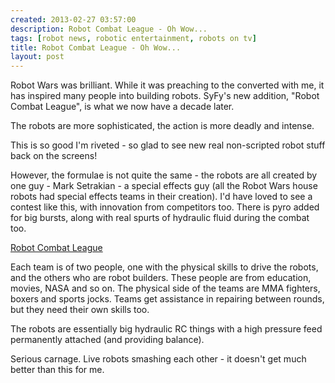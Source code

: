 ```yaml
---
created: 2013-02-27 03:57:00
description: Robot Combat League - Oh Wow...
tags: [robot news, robotic entertainment, robots on tv]
title: Robot Combat League - Oh Wow...
layout: post
---
```

Robot Wars was brilliant. While it was preaching to the converted with me, it has inspired many people into building robots. SyFy's new addition, "Robot Combat League", is what we now have a decade later.

The robots are more sophisticated, the action is more deadly and intense.

This is so good I'm riveted - so glad to see new real non-scripted robot stuff back on the screens!

However, the formulae is not quite the same - the robots are all created by one guy - Mark Setrakian - a special effects guy (all the Robot Wars house robots had special effects teams in their creation). I'd have loved to see a contest like this, with innovation from competitors too. There is pyro added for big bursts, along with real spurts of hydraulic fluid during the combat too.

[Robot Combat League](https://twitter.com/robotcombatsyfy)

Each team is of two people, one with the physical skills to drive the robots, and the others who are robot builders. These people are from education, movies, NASA and so on. The physical side of the teams are MMA fighters, boxers and sports jocks. Teams get assistance in repairing between rounds, but they need their own skills too.

The robots are essentially big hydraulic RC things with a high pressure feed permanently attached (and providing balance).

Serious carnage. Live robots smashing each other - it doesn't get much better than this for me.
